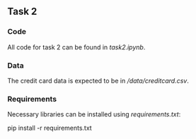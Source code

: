 ## Task 2
### Code
All code for task 2 can be found in *task2.ipynb*.

### Data
The credit card data is expected to be in */data/creditcard.csv*.

### Requirements
Necessary libraries can be installed using *requirements.txt*:

pip install -r requirements.txt
